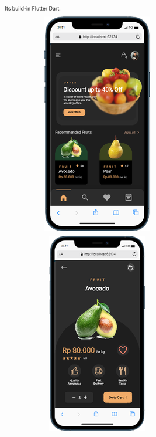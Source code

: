 Its build-in Flutter Dart.
<center>
<p><img align="center" src="assets/images/readmeimg/mobile.png" alt="zanco21" /></p>
<p><img align="center" src="assets/images/readmeimg/mobile1.png" alt="zanco21" /></p>
<center>
